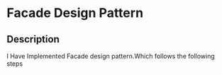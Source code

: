<h1>Facade Design Pattern</h1>
<h2>Description</h2>
<p>I Have Implemented Facade design pattern.Which follows the  following steps</p>
